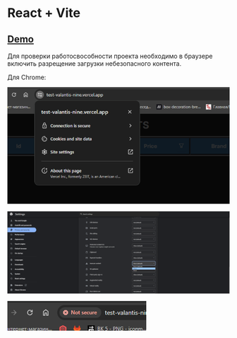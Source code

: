 # React + Vite

## [Demo](https://test-valantis-nine.vercel.app/)

Для проверки работосвособности проекта необходимо в браузере включить разрещение загрузки небезопасного контента.

Для Chrome:

![image](./public/Screenshot_1.png)

![image](./public/Screenshot_2.png)

![image](./public/Screenshot_3.png)
